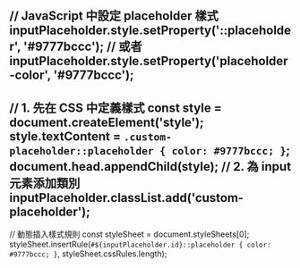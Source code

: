 // JavaScript 中設定 placeholder 樣式
inputPlaceholder.style.setProperty('::placeholder', '#9777bccc');
// 或者
inputPlaceholder.style.setProperty('placeholder-color', '#9777bccc');
-
// 1. 先在 CSS 中定義樣式
const style = document.createElement('style');
style.textContent = `
  .custom-placeholder::placeholder {
    color: #9777bccc;
  }
`;
document.head.appendChild(style);
// 2. 為 input 元素添加類別
inputPlaceholder.classList.add('custom-placeholder');
-
// 動態插入樣式規則
const styleSheet = document.styleSheets[0];
styleSheet.insertRule(`
  #${inputPlaceholder.id}::placeholder {
    color: #9777bccc;
  }
`, styleSheet.cssRules.length);